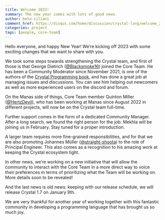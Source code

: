 ```yaml
---
title: Welcome 2023!
summary: The new year comes with lots of good news.
author: beta-ziliani
comment_href: https://disqus.com/home/discussion/crystal-lang/welcome_2023_18/
categories: project
tags: [people, core-team]
---
```


Hello everyone, and happy New Year! We’re kicking off 2023 with some exciting changes that we want to share with you.

We took some steps towards strengthening the Crystal team, and first of those is that George Dietrich ([@Blacksmoke16](https://github.com/Blacksmoke16)) joined the Core Team. He has been a Community Moderator since November 2021, is one of the authors of the [Crystal Programming book](https://crystal-lang.org/learning/crystal_programming/), and has done a great job at managing issues and discussions. You can see him helping out newcomers as well as more experienced users on the discord and forum.

On the Manas side of things, Core Team member Quinton Miller ([@HertzDevil](https://github.com/HertzDevil)), who has been working at Manas since August 2022 in different projects, will now be on the Crystal team full-time.

Further support comes in the form of a dedicated Community Manager. After a long search, we found the right person for the job: Mekhla will be joining us in February. Stay tuned for a proper introduction.

A larger team requires more fine-grained responsibilities, and for that we are also promoting Johannes Müller ([@straight-shoota](https://github.com/straight-shoota)) to the role of Principal Engineer. This also comes as a recognition to his amazing work at keeping the Crystal ecosystem tight.

In other news, we’re working on a new initiative that will allow the community to interact with the Core Team in a more direct way to voice their preferences in terms of prioritizing what the Team will be working on. More details soon to be revealed!

And the last news is old news: keeping with our release schedule, we will release Crystal 1.7 on January 9th.

We are very thankful for another year of working together with this fantastic community in developing a programming language that has brought us so much joy.
